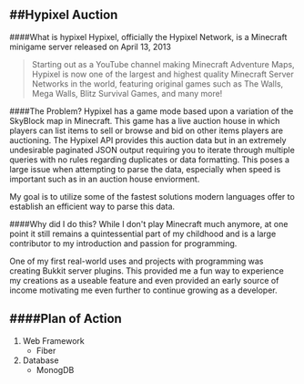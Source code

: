 ##Hypixel Auction
---
####What is hypixel
Hypixel, officially the Hypixel Network, is a Minecraft minigame server released on April 13, 2013
> Starting out as a YouTube channel making Minecraft Adventure Maps, Hypixel is now one of the largest and highest quality Minecraft Server Networks in the world, featuring original games such as The Walls, Mega Walls, Blitz Survival Games, and many more!

####The Problem?
Hypixel has a game mode based upon a variation of the SkyBlock map in Minecraft. This game has a live auction house in which players can list items to sell or browse and bid on other items players are auctioning. The Hypixel API provides this auction data but in an extremely undesirable paginated JSON output requiring you to iterate through multiple queries with no rules regarding duplicates or data formatting. This poses a large issue when attempting to parse the data, especially when speed is important such as in an auction house enviorment.

My goal is to utilize some of the fastest solutions modern languages offer to establish an efficient way to parse this data.

####Why did I do this?
While I don't play Minecraft much anymore, at one point it still remains a quintessential part of my childhood and is a large contributor to my introduction and passion for programming.

One of my first real-world uses and projects with programming was creating Bukkit server plugins. This provided me a fun way to experience my creations as a useable feature and even provided an early source of income motivating me even further to continue growing as a developer.


####Plan of Action
---
1. Web Framework
   - Fiber
2. Database
   - MonogDB
